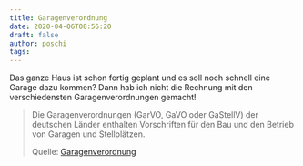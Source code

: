 ```yaml
---
title: Garagenverordnung
date: 2020-04-06T08:56:20
draft: false
author: poschi
tags: 
---
```


Das ganze Haus ist schon fertig geplant und es soll noch schnell eine Garage
dazu kommen? Dann hab ich nicht die Rechnung mit den verschiedensten
Garagenverordnungen gemacht!

> Die Garagenverordnungen (GarVO, GaVO oder GaStellV) der deutschen Länder
> enthalten Vorschriften für den Bau und den Betrieb von Garagen und
> Stellplätzen.
>
> Quelle: [Garagenverordnung](https://de.wikipedia.org/wiki/Garagenverordnung)
